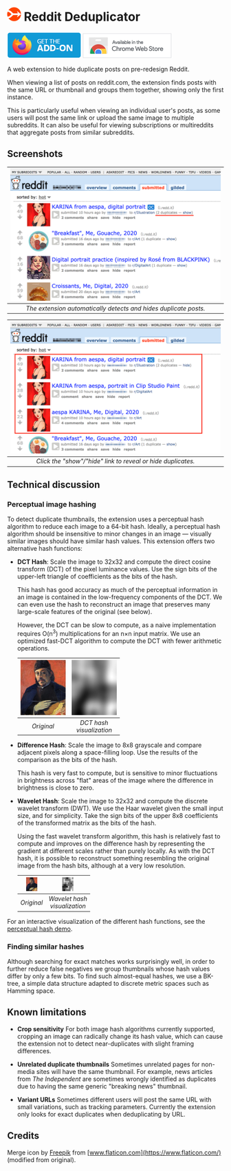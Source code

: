 # <img src="icons/icon.svg" height="32" /> Reddit Deduplicator

[![Firefox: Get the add-on](images/ff_badge.png)](https://addons.mozilla.org/addon/rededup/)
[![Available in the Chrome Web Store](images/cws_badge.png)](https://chrome.google.com/webstore/detail/reddit-deduplicator/dnnbdjbnhfojinfmmiiehamhkheifbbg)

A web extension to hide duplicate posts on pre-redesign Reddit.

When viewing a list of posts on reddit.com, the extension finds posts with the
same URL or thumbnail and groups them together, showing only the first
instance.

This is particularly useful when viewing an individual user's posts, as some
users will post the same link or upload the same image to multiple subreddits.
It can also be useful for viewing subscriptions or multireddits that aggregate
posts from similar subreddits.

## Screenshots

| <img src="images/s1_hide.png" width="640" /> |
| :---: |
| *The extension automatically detects and hides duplicate posts.* |

| <img src="images/s2_show.png" width="640" /> |
| :---: |
| *Click the "show"/"hide" link to reveal or hide duplicates.* |

## Technical discussion

### Perceptual image hashing

To detect duplicate thumbnails, the extension uses a perceptual hash algorithm
to reduce each image to a 64-bit hash. Ideally, a perceptual hash algorithm
should be insensitive to minor changes in an image — visually similar images
should have similar hash values. This extension offers two alternative hash
functions:

* **DCT Hash**: Scale the image to 32x32 and compute the direct cosine transform
  (DCT) of the pixel luminance values. Use the sign bits of the upper-left
  triangle of coefficients as the bits of the hash.

  This hash has good accuracy as much of the perceptual information in an image
  is contained in the low-frequency components of the DCT. We can even use the
  hash to reconstruct an image that preserves many large-scale features of the
  original (see below).

  However, the DCT can be slow to compute, as a naive implementation requires
  O(n<sup>3</sup>) multiplications for an n×n input matrix. We use an optimized
  fast-DCT algorithm to compute the DCT with fewer arithmetic operations.

    | <img src="images/gaugin1_original.png" width="105" height="128" /> | <img src="images/gaugin2_dct.png" width="105" height="128" /> |
    | :---: | :---: |
    | *Original* | *DCT hash <br /> visualization* |

* **Difference Hash**: Scale the image to 8x8 grayscale and compare adjacent
  pixels along a space-filling loop. Use the results of the comparison as the
  bits of the hash.

  This hash is very fast to compute, but is sensitive to minor fluctuations in
  brightness across "flat" areas of the image where the difference in
  brightness is close to zero.

* **Wavelet Hash**: Scale the image to 32x32 and compute the discrete wavelet
  transform (DWT). We use the Haar wavelet given the small input size, and for
  simplicity. Take the sign bits of the upper 8x8 coefficients of the
  transformed matrix as the bits of the hash.

  Using the fast wavelet transform algorithm, this hash is relatively fast to
  compute and improves on the difference hash by representing the gradient at
  different scales rather than purely locally. As with the DCT hash, it is
  possible to reconstruct something resembling the original image from the hash
  bits, although at a very low resolution.

    | <img src="images/gaugin1_original.png" width="26" height="32" /> | <img src="images/gaugin3_dwt.png" width="26" height="32" /> |
    | :---: | :---: |
    | *Original* | *Wavelet hash <br /> visualization* |

For an interactive visualization of the different hash functions, see the
[perceptual hash demo](phdemo/).

### Finding similar hashes

Although searching for exact matches works surprisingly well, in order to
further reduce false negatives we group thumbnails whose hash values differ by
only a few bits. To find such almost-equal hashes, we use a BK-tree, a simple
data structure adapted to discrete metric spaces such as Hamming space.

## Known limitations

* **Crop sensitivity** For both image hash algorithms currently supported,
  cropping an image can radically change its hash value, which can cause the
  extension not to detect near-duplicates with slight framing differences.

* **Unrelated duplicate thumbnails** Sometimes unrelated pages for non-media
  sites will have the same thumbnail. For example, news articles from *The
  Independent* are sometimes wrongly identified as duplicates due to having the
  same generic "breaking news" thumbnail.

* **Variant URLs** Sometimes different users will post the same URL with small
  variations, such as tracking parameters. Currently the extension only looks
  for exact duplicates when deduplicating by URL.

## Credits

Merge icon by [Freepik](https://www.freepik.com/) from [www.flaticon.com](https://www.flaticon.com/) (modified from original).
